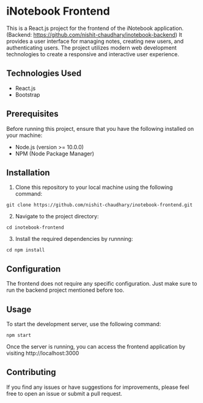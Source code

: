 # iNotebook Frontend

This is a React.js project for the frontend of the iNotebook application. (Backend: https://github.com/nishit-chaudhary/inotebook-backend) It provides a user interface for managing notes, creating new users, and authenticating users. The project utilizes modern web development technologies to create a responsive and interactive user experience.

## Technologies Used

- React.js 
- Bootstrap

## Prerequisites

Before running this project, ensure that you have the following installed on your machine:

- Node.js (version >= 10.0.0)
- NPM (Node Package Manager)

## Installation

1. Clone this repository to your local machine using the following command:

```shell
git clone https://github.com/nishit-chaudhary/inotebook-frontend.git
```

2. Navigate to the project directory:

```shell
cd inotebook-frontend
```

3. Install the required dependencies by runnning:

```shell
cd npm install
```

## Configuration

The frontend does not require any specific configuration. Just make sure to run the backend project mentioned before too.

## Usage

To start the development server, use the following command:

```shell
npm start
```

Once the server is running, you can access the frontend application by visiting http://localhost:3000 

## Contributing

If you find any issues or have suggestions for improvements, please feel free to open an issue or submit a pull request.
